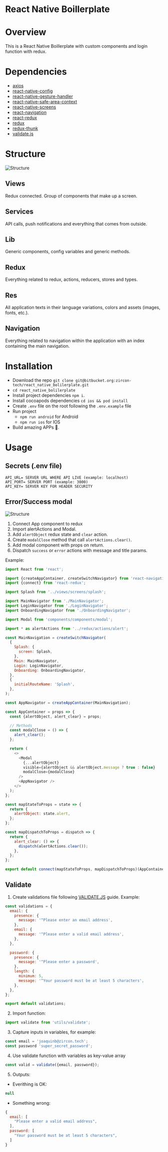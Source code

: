 React Native Boillerplate
====================================

# Overview

This is a React Native Boillerplate with custom components and login function with redux.

# Dependencies

* [axios](https://github.com/axios/axios)
* [react-native-config](https://github.com/luggit/react-native-config)
* [react-native-gesture-handler](https://github.com/software-mansion/react-native-gesture-handler)
* [react-native-safe-area-context](https://github.com/th3rdwave/react-native-safe-area-context)
* [react-native-screens](https://github.com/kmagiera/react-native-screens)
* [react-navigation](https://github.com/react-navigation/react-navigation)
* [react-redux](https://github.com/reduxjs/react-redux)
* [redux](https://github.com/reduxjs/redux)
* [redux-thunk](https://github.com/reduxjs/redux-thunk)
* [validate.js](https://github.com/rickharrison/validate.js)

# Structure

![Structure](/images/structure.jpg)

## Views
Redux connected. Group of components that make up a screen.

## Services
API calls, push notifications and everything that comes from outside.

## Lib
Generic components, config variables and generic methods.

## Redux
Everything related to redux, actions, reducers, stores and types.

## Res
All application texts in their language variations, colors and assets (images, fonts, etc.).

## Navigation
Everything related to navigation within the application with an index containing the main navigation.

# Installation

* Download the repo `git clone git@bitbucket.org:zircon-tech/react_native_bolilerplate.git`
* `cd react_native_bolilerplate`
* Install project dependencies `npm i`.
* Install cocoapods dependencies `cd ios && pod install`
* Create `.env` file on the root following the `.env.example` file
* Run project
  * `npm run android` for Android 
  * `npm run ios` for IOS 
* Build amazing APPs 🚀.

# Usage 

## Secrets (.env file)
```
API_URL= SERVER URL WHERE API LIVE (example: localhost)
API_PORT= SERVER PORT (example: 3000)
API_KEY= SERVER KEY FOR HEADER SECURITY
```

## Error/Success modal

![Structure](/images/modal.png)

1. Connect App component to redux
2. Import alertActions and Modal. 
3. Add `alertObject` redux state and `clear` action.
4. Create `modalClose` method that call `alertActions.clear()`.
5. Add modal component with props on return.
6. Dispatch `success` or `error` actions with message and title params.

Example: 

```javascript
import React from 'react';

import {createAppContainer, createSwitchNavigator} from 'react-navigation';
import {connect} from 'react-redux';

import Splash from '../views/screens/splash';

import MainNavigator from './MainNavigator';
import LoginNavigator from './LoginNavigator';
import OnboardingNavigator from './OnboardingNavigator';

import Modal from 'components/components/modal';

import * as alertActions from '../redux/actions/alert';

const MainNavigation = createSwitchNavigator(
  {
    Splash: {
      screen: Splash,
    },
    Main: MainNavigator,
    Login: LoginNavigator,
    Onboarding: OnboardingNavigator,
  },
  {
    initialRouteName: 'Splash',
  },
);

const AppNavigator = createAppContainer(MainNavigation);

const AppContainer = props => {
  const {alertObject, alert_clear} = props;

  // Methods
  const modalClose = () => {
    alert_clear();
  };

  return (
    <>
      <Modal
        {...alertObject}
        visible={alertObject && alertObject.message ? true : false}
        modalClose={modalClose}
      />
      <AppNavigator />
    </>
  );
};

const mapStateToProps = state => {
  return {
    alertObject: state.alert,
  };
};

const mapDispatchToProps = dispatch => {
  return {
    alert_clear: () => {
      dispatch(alertActions.clear());
    },
  };
};

export default connect(mapStateToProps, mapDispatchToProps)(AppContainer);
```

## Validate

1. Create validations file following [VALIDATE.JS](https://validatejs.org/) guide.
Example:
```javascript
const validations = {
  email: {
    presence: {
      message: '^Please enter an email address',
    },
    email: {
      message: '^Please enter a valid email address',
    },
  },

  password: {
    presence: {
      message: '^Please enter a password',
    },
    length: {
      minimum: 5,
      message: '^Your password must be at least 5 characters',
    },
  },
};

export default validations;
```

2. Import function:
```javascript
import validate from 'utils/validate';
```
3. Capture inputs in variables, for example: 
```javascript
const email = 'joaquinb@zircon.tech';
const password 'super_secret_password';
```
4. Use validate function with variables as key-value array
```javascript
const valid = validate({email, password});
```
5. Outputs:
  - Everithing is OK: 
  ```javascript
  null
  ```
  - Something wrong: 
  ```javascript
  {
    email: [
      "Please enter a valid email address",
    ],
    password: [
      "Your password must be at least 5 characters",
    ]
  }
  ```